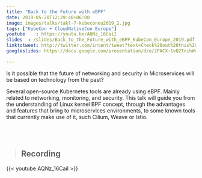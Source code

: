 ```yaml
---
title: "Back to the Future with eBPF"
date: 2019-05-20T12:29:40+06:00
image: images/talks/takl-7-kubeconeu2019_2.jpg
tags: ["KubeCon + CloudNativeCon Europe"]
youtube    : https://youtu.be/AQNz_16CaiI
slides  : /slides/Back_to_the_Future_with_eBPF_KubeCon_Europe_2019.pdf
linktotweet: http://twitter.com/intent/tweet?text=Check%20out%20this%20talk:%20“Back%20to%20the%20Future%20with%20eBPF”%20by%20%40beatrizmrg%20%23eBPF%20%23KubeCon%20%23CloundNativeCon&url=https://youtu.be/AQNz_16CaiI
googleslides: https://docs.google.com/presentation/d/e/2PACX-1vQ2TnihWeinNl3lou5YYgh-oytrCv9BCz0VdwTHcDt8UYsmcyv5ufxKnpx3HrsPY1bWHrFML-wqA8XX/embed?start=false&loop=false&delayms=3000

---
```

Is it possible that the future of networking and security in Microservices will be based on technology from the past? 

Several open-source Kubernetes tools are already using eBPF. Mainly related to networking, monitoring, and security. This talk will guide you from the understanding of Linux kernel BPF concept, through the advantages and features that bring to microservices environments, to some known tools that currently make use of it, such Cilium, Weave or Istio.


<br/>
<br/>

> ## Recording
{{< youtube AQNz_16CaiI >}}

<br/>
